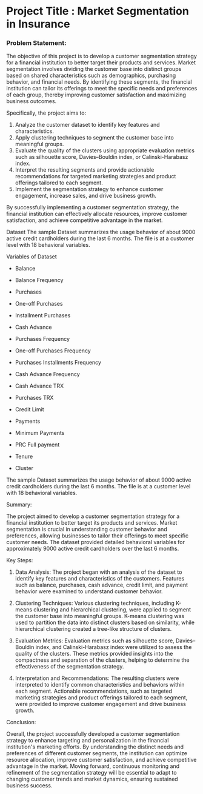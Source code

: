 # **Project Title : Market Segmentation in Insurance**

### Problem Statement:

The objective of this project is to develop a customer segmentation strategy for a financial institution to better target their products and services. Market segmentation involves dividing the customer base into distinct groups based on shared characteristics such as demographics, purchasing behavior, and financial needs. By identifying these segments, the financial institution can tailor its offerings to meet the specific needs and preferences of each group, thereby improving customer satisfaction and maximizing business outcomes.

Specifically, the project aims to:

1. Analyze the customer dataset to identify key features and characteristics.
2. Apply clustering techniques to segment the customer base into meaningful groups.
3. Evaluate the quality of the clusters using appropriate evaluation metrics such as silhouette score, Davies–Bouldin index, or Calinski-Harabasz index.
4. Interpret the resulting segments and provide actionable recommendations for targeted marketing strategies and product offerings tailored to each segment.
5. Implement the segmentation strategy to enhance customer engagement, increase sales, and drive business growth.

By successfully implementing a customer segmentation strategy, the financial institution can effectively allocate resources, improve customer satisfaction, and achieve competitive advantage in the market.

Dataset
The sample Dataset summarizes the usage behavior of about 9000 active credit cardholders during the last 6 months. The file is at a customer level with 18 behavioral variables.

Variables of Dataset

* Balance

* Balance Frequency

* Purchases

* One-off Purchases

* Installment Purchases

* Cash Advance

* Purchases Frequency

* One-off Purchases Frequency

* Purchases Installments Frequency

* Cash Advance Frequency

* Cash Advance TRX

* Purchases TRX

* Credit Limit

* Payments

* Minimum Payments

* PRC Full payment

* Tenure

* Cluster

The sample Dataset summarizes the usage behavior of about 9000 active credit cardholders during the last 6 months. The file is at a customer level with 18 behavioral variables.

Summary:

The project aimed to develop a customer segmentation strategy for a financial institution to better target its products and services. Market segmentation is crucial in understanding customer behavior and preferences, allowing businesses to tailor their offerings to meet specific customer needs. The dataset provided detailed behavioral variables for approximately 9000 active credit cardholders over the last 6 months.

Key Steps:

1. Data Analysis: The project began with an analysis of the dataset to identify key features and characteristics of the customers. Features such as balance, purchases, cash advance, credit limit, and payment behavior were examined to understand customer behavior.

2. Clustering Techniques: Various clustering techniques, including K-means clustering and hierarchical clustering, were applied to segment the customer base into meaningful groups. K-means clustering was used to partition the data into distinct clusters based on similarity, while hierarchical clustering created a tree-like structure of clusters.

3. Evaluation Metrics: Evaluation metrics such as silhouette score, Davies–Bouldin index, and Calinski-Harabasz index were utilized to assess the quality of the clusters. These metrics provided insights into the compactness and separation of the clusters, helping to determine the effectiveness of the segmentation strategy.

4. Interpretation and Recommendations: The resulting clusters were interpreted to identify common characteristics and behaviors within each segment. Actionable recommendations, such as targeted marketing strategies and product offerings tailored to each segment, were provided to improve customer engagement and drive business growth.

Conclusion:

Overall, the project successfully developed a customer segmentation strategy to enhance targeting and personalization in the financial institution's marketing efforts. By understanding the distinct needs and preferences of different customer segments, the institution can optimize resource allocation, improve customer satisfaction, and achieve competitive advantage in the market. Moving forward, continuous monitoring and refinement of the segmentation strategy will be essential to adapt to changing customer trends and market dynamics, ensuring sustained business success.
